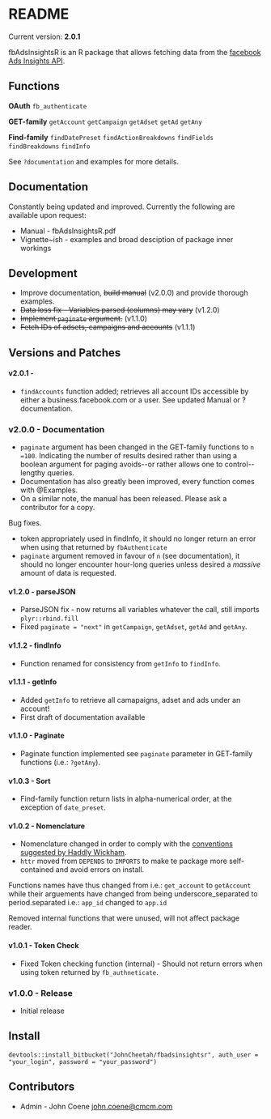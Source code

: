 # README #

Current version: **2.0.1**

fbAdsInsightsR is an R package that allows fetching data from the [facebook Ads Insights API](https://developers.facebook.com/docs/marketing-api/insights/v2.5).

## Functions ##

**OAuth**
`fb_authenticate`

**GET-family**
`getAccount`
`getCampaign`
`getAdset`
`getAd`
`getAny`

**Find-family**
`findDatePreset`
`findActionBreakdowns`
`findFields`
`findBreakdowns`
`findInfo`

See `?documentation` and examples for more details.

## Documentation ##

Constantly being updated and improved. Currently the following are available upon request:

* Manual - fbAdsInsightsR.pdf
* Vignette~ish - examples and broad desciption of package inner workings

## Development ##

* Improve documentation, ~~build manual~~ (v2.0.0) and provide thorough examples.
* ~~Data loss fix - Variables parsed (columns) may vary~~ (v1.2.0)
* ~~Implement `paginate` argument.~~ (v1.1.0)
* ~~Fetch IDs of adsets, campaigns and accounts~~ (v1.1.1)


## Versions and Patches ##

#### v2.0.1 -  ####

* `findAccounts` function added; retrieves all account IDs accessible by either a business.facebook.com or a user. See updated Manual or ?documentation. 

### v2.0.0 - Documentation ###

* `paginate` argument has been changed in the GET-family functions to `n =100`. Indicating the number of results desired rather than using a boolean argument for paging avoids--or rather allows one to control--lengthy queries.
* Documentation has also greatly been improved, every function comes with @Examples.
* On a similar note, the manual has been released. Please ask a contributor for a copy.

Bug fixes.

* token appropriately used in findInfo, it should no longer return an error when using that returned by `fbAuthenticate`
* `paginate` argument removed in favour of `n` (see documentation), it should no longer encounter hour-long queries unless desired a *massive* amount of data is requested.

#### v1.2.0 - parseJSON ####

* ParseJSON fix - now returns all variables whatever the call, still imports `plyr::rbind.fill`
* Fixed `paginate = "next"` in `getCampaign`, `getAdset`, `getAd` and `getAny`.

#### v1.1.2 - findInfo ####

* Function renamed for consistency from `getInfo` to `findInfo`.

#### v1.1.1 - getInfo ####

* Added `getInfo` to retrieve all camapaigns, adset and ads under an account!
* First draft of documentation available

#### v1.1.0 - Paginate ####

* Paginate function implemented see `paginate` parameter in GET-family functions (i.e.: `?getAny`).

#### v1.0.3 - Sort ####

* Find-family function return lists in alpha-numerical order, at the exception of `date_preset`.

#### v1.0.2 - Nomenclature ####

* Nomenclature changed in order to comply with the [conventions suggested by Haddly Wickham](http://r-pkgs.had.co.nz/style.html).
* `httr` moved from `DEPENDS` to `IMPORTS` to make te package more self-contained and avoid errors on install.

Functions names have thus changed from i.e.: `get_account` to `getAccount` while their arguements have changed from being underscore_separated to period.separated i.e.: `app_id` changed to `app.id`

Removed internal functions that were unused, will not affect package reader.

#### v1.0.1 - Token Check ####

* Fixed Token checking function (internal) - Should not return errors when using token returned by `fb_authneticate`.

### v1.0.0 - Release ###

* Initial release

## Install ##

`devtools::install_bitbucket("JohnCheetah/fbadsinsightsr", auth_user = "your_login", password = "your_password")`

## Contributors ##

* Admin - John Coene <john.coene@cmcm.com>